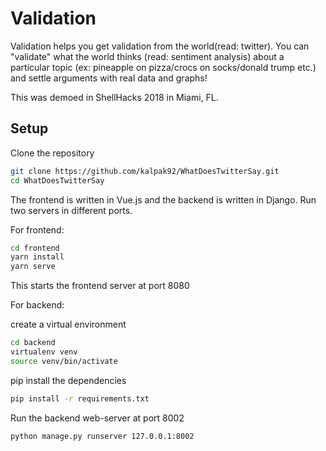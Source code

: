 # Validation

Validation helps you get validation from the world(read: twitter). You can "validate" what the world thinks (read: sentiment analysis) about a particular topic (ex: pineapple on pizza/crocs on socks/donald trump etc.) and settle arguments with real data and graphs!

This was demoed in ShellHacks 2018 in Miami, FL.
## Setup

Clone the repository

```bash
git clone https://github.com/kalpak92/WhatDoesTwitterSay.git
cd WhatDoesTwitterSay
```

The frontend is written in Vue.js and the backend is written in Django. Run two servers in different ports.

For frontend:

```bash
cd frontend
yarn install
yarn serve
```

This starts the frontend server at port 8080

For backend:

create a virtual environment

```bash
cd backend
virtualenv venv
source venv/bin/activate
```

pip install the dependencies

```bash
pip install -r requirements.txt
```

Run the backend web-server at port 8002
```bash
python manage.py runserver 127.0.0.1:8002
```